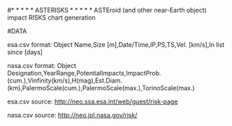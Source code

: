 #* * * * * ASTERISKS * * * * *
ASTEroid (and other near-Earth object) impact RISKS chart generation


#DATA

esa.csv format:
Object Name,Size [m],Date/Time,IP,PS,TS,Vel. [km/s],In list since [days]

nasa.csv format:
Object Designation,YearRange,PotentialImpacts,ImpactProb.(cum.),Vinfinity(km/s),H(mag),Est.Diam.(km),PalermoScale(cum.),PalermoScale(max.),TorinoScale(max.)

esa.csv source:
http://neo.ssa.esa.int/web/guest/risk-page

nasa.csv source:
http://neo.jpl.nasa.gov/risk/
